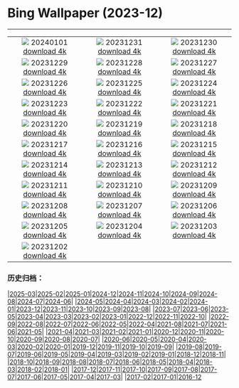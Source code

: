 # Bing Wallpaper (2023-12)
**************
| | | |
| :----: | :----: | :----: |
| ![](https://www.bing.com/th?id=OHR.ThailandNewYears_EN-GB2689906608_1920x1080.jpg) 20240101 [download 4k](https://www.bing.com/th?id=OHR.ThailandNewYears_EN-GB2689906608_UHD.jpg) | ![](https://www.bing.com/th?id=OHR.TadamiWinter_EN-GB2259719616_1920x1080.jpg) 20231231 [download 4k](https://www.bing.com/th?id=OHR.TadamiWinter_EN-GB2259719616_UHD.jpg) | ![](https://www.bing.com/th?id=OHR.HogmanayFireworksSoctland_EN-GB9543718054_1920x1080.jpg) 20231230 [download 4k](https://www.bing.com/th?id=OHR.HogmanayFireworksSoctland_EN-GB9543718054_UHD.jpg) |
| ![](https://www.bing.com/th?id=OHR.GreenlandHumpback_EN-GB8931241370_1920x1080.jpg) 20231229 [download 4k](https://www.bing.com/th?id=OHR.GreenlandHumpback_EN-GB8931241370_UHD.jpg) | ![](https://www.bing.com/th?id=OHR.KirkjufellAurora_EN-GB8700754244_1920x1080.jpg) 20231228 [download 4k](https://www.bing.com/th?id=OHR.KirkjufellAurora_EN-GB8700754244_UHD.jpg) | ![](https://www.bing.com/th?id=OHR.PrincesStreetEdinburgh_EN-GB8368350415_1920x1080.jpg) 20231227 [download 4k](https://www.bing.com/th?id=OHR.PrincesStreetEdinburgh_EN-GB8368350415_UHD.jpg) |
| ![](https://www.bing.com/th?id=OHR.CaribouChristmas_EN-GB8094592900_1920x1080.jpg) 20231226 [download 4k](https://www.bing.com/th?id=OHR.CaribouChristmas_EN-GB8094592900_UHD.jpg) | ![](https://www.bing.com/th?id=OHR.EstoniaXmasEve_EN-GB7635389506_1920x1080.jpg) 20231225 [download 4k](https://www.bing.com/th?id=OHR.EstoniaXmasEve_EN-GB7635389506_UHD.jpg) | ![](https://www.bing.com/th?id=OHR.FestivusPenguins_EN-GB7349626614_1920x1080.jpg) 20231224 [download 4k](https://www.bing.com/th?id=OHR.FestivusPenguins_EN-GB7349626614_UHD.jpg) |
| ![](https://www.bing.com/th?id=OHR.CastleriggStoneCircleUK_EN-GB7075920630_1920x1080.jpg) 20231223 [download 4k](https://www.bing.com/th?id=OHR.CastleriggStoneCircleUK_EN-GB7075920630_UHD.jpg) | ![](https://www.bing.com/th?id=OHR.LjubljanaLights_EN-GB6756234199_1920x1080.jpg) 20231222 [download 4k](https://www.bing.com/th?id=OHR.LjubljanaLights_EN-GB6756234199_UHD.jpg) | ![](https://www.bing.com/th?id=OHR.ValGardenaItaly_EN-GB6400488712_1920x1080.jpg) 20231221 [download 4k](https://www.bing.com/th?id=OHR.ValGardenaItaly_EN-GB6400488712_UHD.jpg) |
| ![](https://www.bing.com/th?id=OHR.WarsawChristmas_EN-GB5947863010_1920x1080.jpg) 20231220 [download 4k](https://www.bing.com/th?id=OHR.WarsawChristmas_EN-GB5947863010_UHD.jpg) | ![](https://www.bing.com/th?id=OHR.CapitolReefSnow_EN-GB5319402491_1920x1080.jpg) 20231219 [download 4k](https://www.bing.com/th?id=OHR.CapitolReefSnow_EN-GB5319402491_UHD.jpg) | ![](https://www.bing.com/th?id=OHR.WinterWaxwings_EN-GB4953491733_1920x1080.jpg) 20231218 [download 4k](https://www.bing.com/th?id=OHR.WinterWaxwings_EN-GB4953491733_UHD.jpg) |
| ![](https://www.bing.com/th?id=OHR.GrandPlaceXmas_EN-GB3702031642_1920x1080.jpg) 20231217 [download 4k](https://www.bing.com/th?id=OHR.GrandPlaceXmas_EN-GB3702031642_UHD.jpg) | ![](https://www.bing.com/th?id=OHR.SantaPark_EN-GB3095028483_1920x1080.jpg) 20231216 [download 4k](https://www.bing.com/th?id=OHR.SantaPark_EN-GB3095028483_UHD.jpg) | ![](https://www.bing.com/th?id=OHR.BorealOwl_EN-GB5088919623_1920x1080.jpg) 20231215 [download 4k](https://www.bing.com/th?id=OHR.BorealOwl_EN-GB5088919623_UHD.jpg) |
| ![](https://www.bing.com/th?id=OHR.LofotenRorbu_EN-GB4727739447_1920x1080.jpg) 20231214 [download 4k](https://www.bing.com/th?id=OHR.LofotenRorbu_EN-GB4727739447_UHD.jpg) | ![](https://www.bing.com/th?id=OHR.ReedBuntingWales_EN-GB4401223220_1920x1080.jpg) 20231213 [download 4k](https://www.bing.com/th?id=OHR.ReedBuntingWales_EN-GB4401223220_UHD.jpg) | ![](https://www.bing.com/th?id=OHR.MountainDayChina_EN-GB5354424852_1920x1080.jpg) 20231212 [download 4k](https://www.bing.com/th?id=OHR.MountainDayChina_EN-GB5354424852_UHD.jpg) |
| ![](https://www.bing.com/th?id=OHR.SaharaDunes_EN-GB4602416366_1920x1080.jpg) 20231211 [download 4k](https://www.bing.com/th?id=OHR.SaharaDunes_EN-GB4602416366_UHD.jpg) | ![](https://www.bing.com/th?id=OHR.VermilionCliffs_EN-GB4291797221_1920x1080.jpg) 20231210 [download 4k](https://www.bing.com/th?id=OHR.VermilionCliffs_EN-GB4291797221_UHD.jpg) | ![](https://www.bing.com/th?id=OHR.JerseyIsland_EN-GB3607205137_1920x1080.jpg) 20231209 [download 4k](https://www.bing.com/th?id=OHR.JerseyIsland_EN-GB3607205137_UHD.jpg) |
| ![](https://www.bing.com/th?id=OHR.GrandCanyonVerdon_EN-GB3267938575_1920x1080.jpg) 20231208 [download 4k](https://www.bing.com/th?id=OHR.GrandCanyonVerdon_EN-GB3267938575_UHD.jpg) | ![](https://www.bing.com/th?id=OHR.CERNCenter_EN-GB2545686496_1920x1080.jpg) 20231207 [download 4k](https://www.bing.com/th?id=OHR.CERNCenter_EN-GB2545686496_UHD.jpg) | ![](https://www.bing.com/th?id=OHR.AlpsCastles_EN-GB7463637354_1920x1080.jpg) 20231206 [download 4k](https://www.bing.com/th?id=OHR.AlpsCastles_EN-GB7463637354_UHD.jpg) |
| ![](https://www.bing.com/th?id=OHR.CheetahDay_EN-GB8942362755_1920x1080.jpg) 20231205 [download 4k](https://www.bing.com/th?id=OHR.CheetahDay_EN-GB8942362755_UHD.jpg) | ![](https://www.bing.com/th?id=OHR.AdventSundayUK_EN-GB6836867238_1920x1080.jpg) 20231204 [download 4k](https://www.bing.com/th?id=OHR.AdventSundayUK_EN-GB6836867238_UHD.jpg) | ![](https://www.bing.com/th?id=OHR.AngkorPark_EN-GB6520244831_1920x1080.jpg) 20231203 [download 4k](https://www.bing.com/th?id=OHR.AngkorPark_EN-GB6520244831_UHD.jpg) |
| ![](https://www.bing.com/th?id=OHR.IcebergAntarctica_EN-GB4409581826_1920x1080.jpg) 20231202 [download 4k](https://www.bing.com/th?id=OHR.IcebergAntarctica_EN-GB4409581826_UHD.jpg) |  |  |

### 历史归档：

|[2025-03](/2025-03/2025-03.md)|[2025-02](/2025-02/2025-02.md)|[2025-01](/2025-01/2025-01.md)|[2024-12](/2024-12/2024-12.md)|[2024-11](/2024-11/2024-11.md)|[2024-10](/2024-10/2024-10.md)|[2024-09](/2024-09/2024-09.md)|[2024-08](/2024-08/2024-08.md)|[2024-07](/2024-07/2024-07.md)|[2024-06](/2024-06/2024-06.md)|
|[2024-05](/2024-05/2024-05.md)|[2024-04](/2024-04/2024-04.md)|[2024-03](/2024-03/2024-03.md)|[2024-02](/2024-02/2024-02.md)|[2024-01](/2024-01/2024-01.md)|[2023-12](/2023-12/2023-12.md)|[2023-11](/2023-11/2023-11.md)|[2023-10](/2023-10/2023-10.md)|[2023-09](/2023-09/2023-09.md)|[2023-08](/2023-08/2023-08.md)|
|[2023-07](/2023-07/2023-07.md)|[2023-06](/2023-06/2023-06.md)|[2023-05](/2023-05/2023-05.md)|[2023-04](/2023-04/2023-04.md)|[2023-03](/2023-03/2023-03.md)|[2023-02](/2023-02/2023-02.md)|[2023-01](/2023-01/2023-01.md)|[2022-12](/2022-12/2022-12.md)|[2022-11](/2022-11/2022-11.md)|[2022-10](/2022-10/2022-10.md)|
|[2022-09](/2022-09/2022-09.md)|[2022-08](/2022-08/2022-08.md)|[2022-07](/2022-07/2022-07.md)|[2022-06](/2022-06/2022-06.md)|[2022-05](/2022-05/2022-05.md)|[2022-04](/2022-04/2022-04.md)|[2021-08](/2021-08/2021-08.md)|[2021-07](/2021-07/2021-07.md)|[2021-06](/2021-06/2021-06.md)|[2021-05](/2021-05/2021-05.md)|
|[2021-04](/2021-04/2021-04.md)|[2021-03](/2021-03/2021-03.md)|[2021-02](/2021-02/2021-02.md)|[2021-01](/2021-01/2021-01.md)|[2020-12](/2020-12/2020-12.md)|[2020-11](/2020-11/2020-11.md)|[2020-10](/2020-10/2020-10.md)|[2020-09](/2020-09/2020-09.md)|[2020-08](/2020-08/2020-08.md)|[2020-07](/2020-07/2020-07.md)|
|[2020-06](/2020-06/2020-06.md)|[2020-05](/2020-05/2020-05.md)|[2020-04](/2020-04/2020-04.md)|[2020-03](/2020-03/2020-03.md)|[2020-02](/2020-02/2020-02.md)|[2020-01](/2020-01/2020-01.md)|[2019-12](/2019-12/2019-12.md)|[2019-11](/2019-11/2019-11.md)|[2019-10](/2019-10/2019-10.md)|[2019-09](/2019-09/2019-09.md)|
|[2019-08](/2019-08/2019-08.md)|[2019-07](/2019-07/2019-07.md)|[2019-06](/2019-06/2019-06.md)|[2019-05](/2019-05/2019-05.md)|[2019-04](/2019-04/2019-04.md)|[2019-03](/2019-03/2019-03.md)|[2019-02](/2019-02/2019-02.md)|[2019-01](/2019-01/2019-01.md)|[2018-12](/2018-12/2018-12.md)|[2018-11](/2018-11/2018-11.md)|
|[2018-10](/2018-10/2018-10.md)|[2018-09](/2018-09/2018-09.md)|[2018-08](/2018-08/2018-08.md)|[2018-07](/2018-07/2018-07.md)|[2018-06](/2018-06/2018-06.md)|[2018-05](/2018-05/2018-05.md)|[2018-04](/2018-04/2018-04.md)|[2018-03](/2018-03/2018-03.md)|[2018-02](/2018-02/2018-02.md)|[2018-01](/2018-01/2018-01.md)|
|[2017-12](/2017-12/2017-12.md)|[2017-11](/2017-11/2017-11.md)|[2017-10](/2017-10/2017-10.md)|[2017-09](/2017-09/2017-09.md)|[2017-08](/2017-08/2017-08.md)|[2017-07](/2017-07/2017-07.md)|[2017-06](/2017-06/2017-06.md)|[2017-05](/2017-05/2017-05.md)|[2017-04](/2017-04/2017-04.md)|[2017-03](/2017-03/2017-03.md)|
|[2017-02](/2017-02/2017-02.md)|[2017-01](/2017-01/2017-01.md)|[2016-12](/2016-12/2016-12.md)